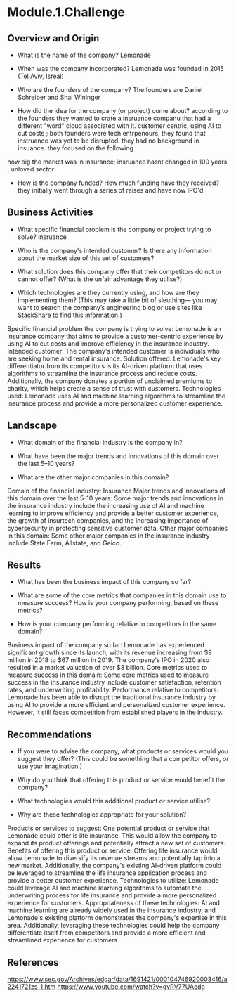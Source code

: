 # Module.1.Challenge

## Overview and Origin

* What is the name of the company? Lemonade

* When was the company incorporated? Lemonade was founded in 2015 (Tel Aviv, Isreal)

* Who are the founders of the company? The founders are Daniel Schreiber and Shai Wininger 

* How did the idea for the company (or project) come about? according to the founders they wanted to crate a insruance companu that had a different "word" cloud associated with it. customer centric, using AI to cut costs ; both founders were tech entrpenours, they found that instruance was yet to be disrupted. they had no background in insuance. they focused on the following

how big the market was in insurance; insruance hasnt changed in 100 years ; unloved sector

* How is the company funded? How much funding have they received? they initially went through a series of raises and have now IPO'd


## Business Activities

* What specific financial problem is the company or project trying to solve? insruance 

* Who is the company's intended customer?  Is there any information about the market size of this set of customers?

* What solution does this company offer that their competitors do not or cannot offer? (What is the unfair advantage they utilise?)

* Which technologies are they currently using, and how are they implementing them? (This may take a little bit of sleuthing–– you may want to search the company’s engineering blog or use sites like StackShare to find this information.)

Specific financial problem the company is trying to solve: Lemonade is an insurance company that aims to provide a customer-centric experience by using AI to cut costs and improve efficiency in the insurance industry.
Intended customer: The company's intended customer is individuals who are seeking home and rental insurance.
Solution offered: Lemonade's key differentiator from its competitors is its AI-driven platform that uses algorithms to streamline the insurance process and reduce costs. Additionally, the company donates a portion of unclaimed premiums to charity, which helps create a sense of trust with customers.
Technologies used: Lemonade uses AI and machine learning algorithms to streamline the insurance process and provide a more personalized customer experience.



## Landscape

* What domain of the financial industry is the company in?

* What have been the major trends and innovations of this domain over the last 5–10 years?

* What are the other major companies in this domain?

Domain of the financial industry: Insurance
Major trends and innovations of this domain over the last 5-10 years: Some major trends and innovations in the insurance industry include the increasing use of AI and machine learning to improve efficiency and provide a better customer experience, the growth of insurtech companies, and the increasing importance of cybersecurity in protecting sensitive customer data.
Other major companies in this domain: Some other major companies in the insurance industry include State Farm, Allstate, and Geico.

## Results

* What has been the business impact of this company so far?

* What are some of the core metrics that companies in this domain use to measure success? How is your company performing, based on these metrics?

* How is your company performing relative to competitors in the same domain?

Business impact of the company so far: Lemonade has experienced significant growth since its launch, with its revenue increasing from $9 million in 2018 to $67 million in 2019. The company's IPO in 2020 also resulted in a market valuation of over $3 billion.
Core metrics used to measure success in this domain: Some core metrics used to measure success in the insurance industry include customer satisfaction, retention rates, and underwriting profitability.
Performance relative to competitors: Lemonade has been able to disrupt the traditional insurance industry by using AI to provide a more efficient and personalized customer experience. However, it still faces competition from established players in the industry.


## Recommendations

* If you were to advise the company, what products or services would you suggest they offer? (This could be something that a competitor offers, or use your imagination!)

* Why do you think that offering this product or service would benefit the company?

* What technologies would this additional product or service utilise?

* Why are these technologies appropriate for your solution?

Products or services to suggest: One potential product or service that Lemonade could offer is life insurance. This would allow the company to expand its product offerings and potentially attract a new set of customers.
Benefits of offering this product or service: Offering life insurance would allow Lemonade to diversify its revenue streams and potentially tap into a new market. Additionally, the company's existing AI-driven platform could be leveraged to streamline the life insurance application process and provide a better customer experience.
Technologies to utilize: Lemonade could leverage AI and machine learning algorithms to automate the underwriting process for life insurance and provide a more personalized experience for customers.
Appropriateness of these technologies: AI and machine learning are already widely used in the insurance industry, and Lemonade's existing platform demonstrates the company's expertise in this area. Additionally, leveraging these technologies could help the company differentiate itself from competitors and provide a more efficient and streamlined experience for customers.



## References
https://www.sec.gov/Archives/edgar/data/1691421/000104746920003416/a2241721zs-1.htm
https://www.youtube.com/watch?v=gvRV77UAcdg


